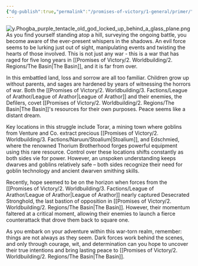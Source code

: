 ```yaml
---
{"dg-publish":true,"permalink":"/promises-of-victory/1-general/primer/","title":"Primer","noteIcon":"Meta"}
---
```







![y.Phogba_purple_tentacle_old_god_locked_up_behind_a_glass_plane.png](/img/user/Pictures/y.Phogba_purple_tentacle_old_god_locked_up_behind_a_glass_plane.png)
As you find yourself standing atop a hill, surveying the ongoing battle, you become aware of the ever-present whispers in the shadows. An evil force seems to be lurking just out of sight, manipulating events and twisting the hearts of those involved. This is not just any war - this is a war that has raged for five long years in [[Promises of Victory/2. Worldbuilding/2. Regions/The Basin\|The Basin]], and it is far from over.

In this embattled land, loss and sorrow are all too familiar. Children grow up without parents, and sages are hardened by years of witnessing the horrors of war. Both the [[Promises of Victory/2. Worldbuilding/3. Factions/League of Arathor/League of Arathor\|League of Arathor]] and their enemies, the Defilers, covet [[Promises of Victory/2. Worldbuilding/2. Regions/The Basin\|The Basin]]'s resources for their own purposes. Peace seems like a distant dream.

Key locations in this struggle include Torar, a mining town where goblins from Venture and Co. extract precious [[Promises of Victory/2. Worldbuilding/3. Factions/Naruun/Stoalium\|Stoalium]], and Edschmied, where the renowned Thorium Brotherhood forges powerful equipment using this rare resource. Control over these locations shifts constantly as both sides vie for power. However, an unspoken understanding keeps dwarves and goblins relatively safe – both sides recognize their need for goblin technology and ancient dwarven smithing skills.

Recently, hope seemed to be on the horizon when forces from the [[Promises of Victory/2. Worldbuilding/3. Factions/League of Arathor/League of Arathor\|League of Arathor]] nearly captured Desecrated Stronghold, the last bastion of opposition in [[Promises of Victory/2. Worldbuilding/2. Regions/The Basin\|The Basin]]. However, their momentum faltered at a critical moment, allowing their enemies to launch a fierce counterattack that drove them back to square one.

As you embark on your adventure within this war-torn realm, remember: things are not always as they seem. Dark forces work behind the scenes, and only through courage, wit, and determination can you hope to uncover their true intentions and bring lasting peace to [[Promises of Victory/2. Worldbuilding/2. Regions/The Basin\|The Basin]].